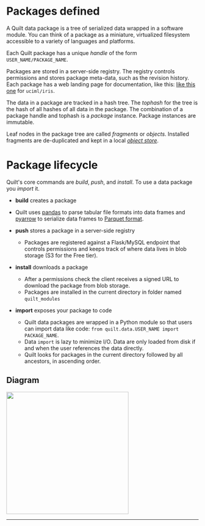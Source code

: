 # Packages defined
A Quilt data package is a tree of serialized data wrapped in a software module. You can think of a package as a miniature, virtualized filesystem accessible to a variety of languages and platforms.

Each Quilt package has a unique _handle_ of the form `USER_NAME/PACKAGE_NAME`.

Packages are stored in a server-side registry. The registry controls permissions and stores package meta-data, such as the revision history. Each package has a web landing page for documentation, like this: [like this one](https://quiltdata.com/package/uciml/iris) for `uciml/iris`.

The data in a package are tracked in a hash tree. The _tophash_ for the tree is the hash of all hashes of all data in the package. The combination of a package handle and tophash is a _package_ instance. Package instances are immutable.

Leaf nodes in the package tree are called _fragments_ or _objects_. Installed fragments are de-duplicated and kept in a local [_object store_](./quilt_repository_format.md).

# Package lifecycle

Quilt's core commands are _build_, _push_, and _install_. To use a data package you _import_ it.

* **build** creates a package
 * Quilt uses [pandas](http://pandas.pydata.org/) to parse tabular file formats into data frames and [pyarrow](https://arrow.apache.org/docs/python/) to serialize data frames to [Parquet format](https://parquet.apache.org/).

* **push** stores a package in a server-side registry
  * Packages are registered against a Flask/MySQL endpoint that controls permissions and keeps track of where data lives in blob storage (S3 for the Free tier).
* **install** downloads a package
  * After a permissions check the client receives a signed URL to download the package from blob storage.
  * Packages are installed in the current directory in folder named `quilt_modules`

* **import** exposes your package to code
  * Quilt data packages are wrapped in a Python module so that users can import data like code: `from quilt.data.USER_NAME import PACKAGE_NAME`.
  * Data `import` is lazy to minimize I/O. Data are only loaded from disk if and when the user references the data directly.
  * Quilt looks for packages in the current directory followed by all ancestors, in ascending order.

## Diagram

<img width="320" src="https://github.com/quiltdata/resources/blob/955656180ef6398a2729c7ebc28e5dc708f26bd3/img/big-picture.png?raw=true" />
  
***








